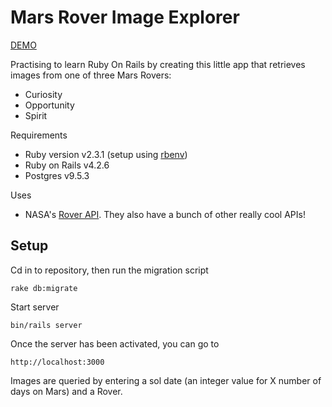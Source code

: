 
# Mars Rover Image Explorer
[DEMO](https://desolate-journey-32038.herokuapp.com/)

Practising to learn Ruby On Rails by creating this little app that retrieves images from one of three Mars Rovers:
- Curiosity
- Opportunity
- Spirit

Requirements
- Ruby version v2.3.1 (setup using [rbenv](https://github.com/rbenv/rbenv))
- Ruby on Rails v4.2.6
- Postgres v9.5.3

Uses
- NASA's [Rover API](https://api.nasa.gov/api.html#MarsPhotos). They also have a bunch of other really cool APIs!

## Setup

Cd in to repository, then run the migration script

    rake db:migrate
    
Start server

    bin/rails server

Once the server has been activated, you can go to

    http://localhost:3000
    
Images are queried by entering a sol date (an integer value for X number of days on Mars) and a Rover.
